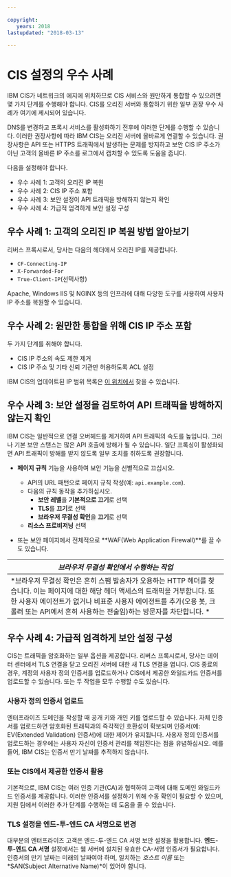 ```yaml
---
  
copyright:
   years: 2018
lastupdated: "2018-03-13"
 
---
```



# CIS 설정의 우수 사례

IBM CIS가 네트워크의 에지에 위치하므로 CIS 서비스와 원만하게 통합할 수 있으려면 몇 가지 단계를 수행해야 합니다. CIS를 오리진 서버와 통합하기 위한 일부 권장 우수 사례가 여기에 제시되어 있습니다.  

DNS를 변경하고 프록시 서비스를 활성화하기 전후에 이러한 단계를 수행할 수 있습니다. 이러한 권장사항에 따라 IBM CIS는 오리진 서버에 올바르게 연결할 수 있습니다. 권장사항은 API 또는 HTTPS 트래픽에서 발생하는 문제를 방지하고 보안 CIS IP 주소가 아닌 고객의 올바른 IP 주소를 로그에서 캡처할 수 있도록 도움을 줍니다. 

다음을 설정해야 합니다. 

 * 우수 사례 1: 고객의 오리진 IP 복원
 * 우수 사례 2: CIS IP 주소 포함
 * 우수 사례 3: 보안 설정이 API 트래픽을 방해하지 않는지 확인
 * 우수 사례 4: 가급적 엄격하게 보안 설정 구성
 
## 우수 사례 1: 고객의 오리진 IP 복원 방법 알아보기

리버스 프록시로서, 당사는 다음의 헤더에서 오리진 IP를 제공합니다. 

  * `CF-Connecting-IP`
  * `X-Forwarded-For`
  * `True-Client-IP`(선택사항)

Apache, Windows IIS 및 NGINX 등의 인프라에 대해 다양한 도구를 사용하여 사용자 IP 주소를 복원할 수 있습니다. 

## 우수 사례 2: 원만한 통합을 위해 CIS IP 주소 포함

두 가지 단계를 취해야 합니다. 

  * CIS IP 주소의 속도 제한 제거
  * CIS IP 주소 및 기타 신뢰 기관만 허용하도록 ACL 설정

IBM CIS의 업데이트된 IP 범위 목록은 [이 위치에서](whitelisted-ips.html) 찾을 수 있습니다. 

## 우수 사례 3: 보안 설정을 검토하여 API 트래픽을 방해하지 않는지 확인

IBM CIS는 일반적으로 연결 오버헤드를 제거하여 API 트래픽의 속도를 높입니다. 그러나 기본 보안 스탠스는 많은 API 호출에 방해가 될 수 있습니다. 일단 프록싱이 활성화되면 API 트래픽이 방해를 받지 않도록 일부 조치를 취하도록 권장합니다. 

 * **페이지 규칙** 기능을 사용하여 보안 기능을 선별적으로 끄십시오. 
   * API의 URL 패턴으로 페이지 규칙 작성(예: `api.example.com`). 
   * 다음의 규칙 동작을 추가하십시오. 
      * **보안 레벨**을 **기본적으로 끄기**로 선택
      * **TLS**를 **끄기**로 선택
      * **브라우저 무결성 확인**을 **끄기**로 선택
   * **리소스 프로비저닝** 선택

 * 또는 보안 페이지에서 전체적으로 **WAF(Web Application Firewall)**를 끌 수도 있습니다. 

| *브라우저 무결성 확인에서 수행하는 작업* | 
|------------------------------------------------|
| *브라우저 무결성 확인은 흔히 스팸 발송자가 오용하는 HTTP 헤더를 찾습니다. 이는 페이지에 대한 해당 헤더 액세스의 트래픽을 거부합니다. 또한 사용자 에이전트가 없거나 비표준 사용자 에이전트를 추가(오용 봇, 크롤러 또는 API에서 흔히 사용하는 전술임)하는 방문자를 차단합니다. * |

## 우수 사례 4: 가급적 엄격하게 보안 설정 구성

CIS는 트래픽을 암호화하는 일부 옵션을 제공합니다. 리버스 프록시로서, 당사는 데이터 센터에서 TLS 연결을 닫고 오리진 서버에 대한 새 TLS 연결을 엽니다. CIS 종료의 경우, 계정의 사용자 정의 인증서를 업로드하거나 CIS에서 제공한 와일드카드 인증서를 업로드할 수 있습니다. 또는 두 작업을 모두 수행할 수도 있습니다. 

### 사용자 정의 인증서 업로드
 
엔터프라이즈 도메인을 작성할 때 공개 키와 개인 키를 업로드할 수 있습니다. 자체 인증서를 업로드하면 암호화된 트래픽과의 즉각적인 호환성이 확보되며 인증서(예: EV(Extended Validation) 인증서)에 대한 제어가 유지됩니다. 사용자 정의 인증서를 업로드하는 경우에는 사용자 자신이 인증서 관리를 책임진다는 점을 유념하십시오. 예를 들어, IBM CIS는 인증서 만기 날짜를 추적하지 않습니다.  
 
### 또는 CIS에서 제공한 인증서 활용 
 
기본적으로, IBM CIS는 여러 인증 기관(CA)과 협력하여 고객에 대해 도메인 와일드카드 인증서를 제공합니다. 이러한 인증서를 설정하기 위해 수동 확인이 필요할 수 있으며, 지원 팀에서 이러한 추가 단계를 수행하는 데 도움을 줄 수 있습니다. 
 
### TLS 설정을 **엔드-투-엔드 CA 서명**으로 변경
 
대부분의 엔터프라이즈 고객은 엔드-투-엔드 CA 서명 보안 설정을 활용합니다. **엔드-투-엔드 CA 서명** 설정에서는 웹 서버에 설치된 유효한 CA-서명 인증서가 필요합니다. 인증서의 만기 날짜는 미래의 날짜여야 하며, 일치하는 *호스트 이름* 또는 *SAN(Subject Alternative Name)*이 있어야 합니다. 

